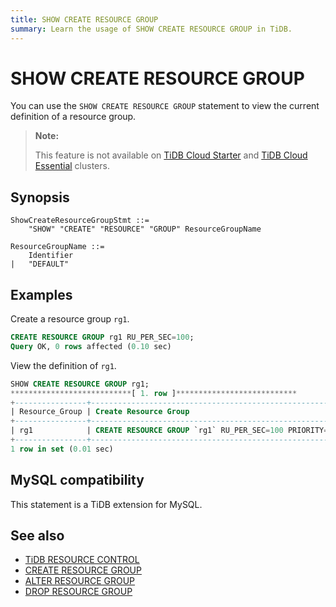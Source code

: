 ```yaml
---
title: SHOW CREATE RESOURCE GROUP
summary: Learn the usage of SHOW CREATE RESOURCE GROUP in TiDB.
---
```


# SHOW CREATE RESOURCE GROUP

You can use the `SHOW CREATE RESOURCE GROUP` statement to view the current definition of a resource group.

> **Note:**
>
> This feature is not available on [TiDB Cloud Starter](https://docs.pingcap.com/tidbcloud/select-cluster-tier#tidb-cloud-serverless) and [TiDB Cloud Essential](https://docs.pingcap.com/tidbcloud/select-cluster-tier#essential) clusters.

## Synopsis

```ebnf+diagram
ShowCreateResourceGroupStmt ::=
    "SHOW" "CREATE" "RESOURCE" "GROUP" ResourceGroupName

ResourceGroupName ::=
    Identifier
|   "DEFAULT"
```

## Examples

Create a resource group `rg1`.

```sql
CREATE RESOURCE GROUP rg1 RU_PER_SEC=100;
Query OK, 0 rows affected (0.10 sec)
```

View the definition of `rg1`.

```sql
SHOW CREATE RESOURCE GROUP rg1;
***************************[ 1. row ]***************************
+----------------+------------------------------------------------------------+
| Resource_Group | Create Resource Group                                      |
+----------------+------------------------------------------------------------+
| rg1            | CREATE RESOURCE GROUP `rg1` RU_PER_SEC=100 PRIORITY=MEDIUM |
+----------------+------------------------------------------------------------+
1 row in set (0.01 sec)
```

## MySQL compatibility

This statement is a TiDB extension for MySQL.

## See also

* [TiDB RESOURCE CONTROL](/tidb-resource-control-ru-groups.md)
* [CREATE RESOURCE GROUP](/sql-statements/sql-statement-alter-resource-group.md)
* [ALTER RESOURCE GROUP](/sql-statements/sql-statement-alter-resource-group.md)
* [DROP RESOURCE GROUP](/sql-statements/sql-statement-drop-resource-group.md)
